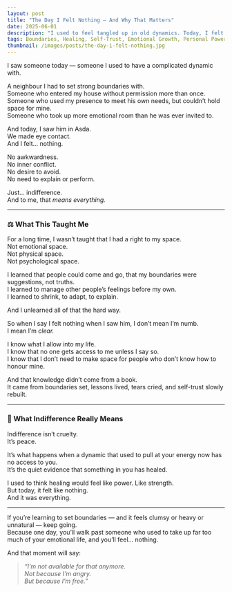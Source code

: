 ```yaml
---
layout: post
title: "The Day I Felt Nothing — And Why That Matters"
date: 2025-06-01
description: "I used to feel tangled up in old dynamics. Today, I felt nothing — and that meant everything."
tags: Boundaries, Healing, Self-Trust, Emotional Growth, Personal Power
thumbnail: /images/posts/the-day-i-felt-nothing.jpg
---
```


I saw someone today — someone I used to have a complicated dynamic with.

A neighbour I had to set strong boundaries with.  
Someone who entered my house without permission more than once.  
Someone who used my presence to meet his own needs, but couldn’t hold space for mine.  
Someone who took up more emotional room than he was ever invited to.

And today, I saw him in Asda.  
We made eye contact.  
And I felt… nothing.

No awkwardness.  
No inner conflict.  
No desire to avoid.  
No need to explain or perform.

Just... indifference.  
And to me, that *means everything.*

---

### ⚖️ What This Taught Me

For a long time, I wasn’t taught that I had a right to my space.  
Not emotional space.  
Not physical space.  
Not psychological space.

I learned that people could come and go, that my boundaries were suggestions, not truths.  
I learned to manage other people’s feelings before my own.  
I learned to shrink, to adapt, to explain.

And I unlearned all of that the hard way.

So when I say I felt nothing when I saw him, I don’t mean I’m numb.  
I mean I’m *clear.*

I know what I allow into my life.  
I know that no one gets access to me unless I say so.  
I know that I don’t need to make space for people who don’t know how to honour mine.

And that knowledge didn’t come from a book.  
It came from boundaries set, lessons lived, tears cried, and self-trust slowly rebuilt.

---

### 🧭 What Indifference Really Means

Indifference isn’t cruelty.  
It’s peace.

It’s what happens when a dynamic that used to pull at your energy now has no access to you.  
It’s the quiet evidence that something in you has healed.

I used to think healing would feel like power. Like strength.  
But today, it felt like nothing.  
And it was everything.

---

If you’re learning to set boundaries — and it feels clumsy or heavy or unnatural — keep going.  
Because one day, you’ll walk past someone who used to take up far too much of your emotional life, and you’ll feel... nothing.

And that moment will say:
> *“I’m not available for that anymore.  
Not because I’m angry.  
But because I’m free.”*
